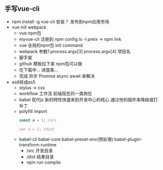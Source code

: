 ## 手写vue-cli
- npm install -g vue-cli 安装？ 发布到npm应用市场
- vue init webpack
  + vue npm包
  + myvue-cli 注册到 npm config ls -l preix -> npm link 
  + vue 全局的npm包 init command
  + webpack 参数1 process.argv[3] process.argv[4] 项目名
  + 脚手架
  + github 模板拉下来 npm包可以做
  + 在下载中... 进度条...
  + 完成 异步 Promise async await 来解决
- es6转成es5
  + stylus -> css
  + workflow 工作流 前端现在的一类岗位
  + babel 现代js 新的特性快速来到开发中心的核心 通过他的插件来降级或打补丁
  + polyfill import
    ```js
    const a = 1; /src

    var a = 1; /dist
    ```
  + babel-cli babel-core babel-preset-env(预处理) babel-plugin-transform-runtime
    * /src 开发目录
    * /dist 结果目录
    * npm run compile  